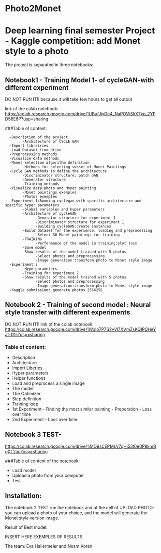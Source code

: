 # Photo2Monet

# Deep learning final semester Project - Kaggle competition: add Monet style to a photo

The project is separated in three notebooks:

## Notebook1 - Training Model 1- of cycleGAN-with different experiment
DO NOT RUN IT!! because it will take few hours to get all output


link of the colab notebook: https://colab.research.google.com/drive/1UBufJiyDc4_NaPOWSkX7kp_2YFD58E8P?usp=sharing


###Table of content:

      -Description of the project
            -Architecture of CYCLE GAN
      -Import librairies
      -Load Dataset from drive
      -Preprocessing methods
      -Visualize data methods
      -Monet selection algorithm definition
            -Methods for selecting subset of Monet Paintings
      -Cycle GAN methods to define the architecture
            -Discriminator structure: patch GAN
            -Generator structure
            -Training methods
      -Visualize data:photo and Monet painting
            -Monet paintings exemples
            -Photos exemples
      -Experiment 1:Running cyclegan with specific architecture and specific hyper parameters
            -Global variables and hyper parameters
            -Architecture of cycleGAN
                  -Generator structure for experiment 1
                  -Discriminator structure for experiment 1
                  -Building cycleGAN:create instances
            -Build dataset for the experience: loading and preprocessing
                  -Select 30 Monet paintings for training
            -TRAINING
                  -Performance of the model in training:plot loss
            -Save model
            -Show results of the model trained with 5 photos
                  -Select photos and preprocessing
                  -Image generation:transform photo to Monet style image
      -Experiment 2
            -Hyperparameters
            -Training for experience 2
            -Show results of the model trained with 5 photos
                  -Select photos and preprocessing
                  -Image generation:transform photo to Monet style image
      -Kaggle submission: generate photos 256X256




## Notebook 2 - Training of second model : Neural style transfer with different experiments
DO NOT RUN IT!!
link of the colab notebook: 
https://colab.research.google.com/drive/1WoIo7P7S2vVl7XVmZsKQIPQHeYJt-D1s?usp=sharing

### Table of content:
- Description
- Architecture
- Import Liberies
- Hyper parameters
- Helper functions
- Load and preprocess a single image
- The model
- The Optimizer
- Step definition
- Training loop
- 1st Experiment
      - Finding the most similar painting
      - Preperation
      - Loss over time
- 2nd Experiment
      - Loss over time



## Notebook 3 TEST-

https://colab.research.google.com/drive/1iMD9sCEPMLV7qHi53t0e0P8kmBg0T2au?usp=sharing

###Table of content of the notebook:

- Load model
- Upload a photo from your computer
- Test
      
 ## Installation:
 The notebook 2 TEST run the notebook and at the cell of UPLOAD PHOTO: you can upload a photo of your choice, and the model will generate the Monet style version image.
 
 
 Result of Best model:
 
 INSERT HERE EXEMPLES OF RESULTS
 
 The team: Eva Hallermeier and Noam Koren
